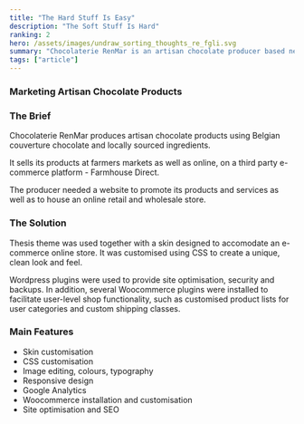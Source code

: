```yaml
---
title: "The Hard Stuff Is Easy"
description: "The Soft Stuff Is Hard"
ranking: 2
hero: /assets/images/undraw_sorting_thoughts_re_fgli.svg
summary: "Chocolaterie RenMar is an artisan chocolate producer based near Mansfield, Victoria, Australia. The website showcases its products, services and activities as well as featuring an online retail and wholesale shop."
tags: ["article"]
---
```


### Marketing Artisan Chocolate Products

### The Brief

Chocolaterie RenMar produces artisan chocolate products using Belgian couverture chocolate and locally sourced ingredients.

It sells its products at farmers markets as well as online, on a third party e-commerce platform - Farmhouse Direct.

The producer needed a website to promote its products and services as well as to house an online retail and wholesale store.

### The Solution

Thesis theme was used together with a skin designed to accomodate an e-commerce online store. It was customised using CSS to create a unique, clean look and feel.

Wordpress plugins were used to provide site optimisation, security and backups. In addition, several Woocommerce plugins were installed to facilitate user-level shop functionality, such as customised product lists for user categories and custom shipping classes.

### Main Features

- Skin customisation
- CSS customisation
- Image editing, colours, typography
- Responsive design
- Google Analytics
- Woocommerce installation and customisation
- Site optimisation and SEO

